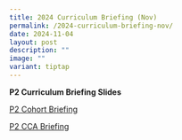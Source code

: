 ```yaml
---
title: 2024 Curriculum Briefing (Nov)
permalink: /2024-curriculum-briefing-nov/
date: 2024-11-04
layout: post
description: ""
image: ""
variant: tiptap
---
```

<p><strong>P2 Curriculum Briefing Slides</strong>
</p>
<p><a href="/files/P2_Level_webinar_Briefing_EOY_2024___28_October_2024.pdf" rel="noopener nofollow" target="_blank">P2 Cohort Briefing</a>
</p>
<p><a href="/files/P2_CCA_Briefing___28_Oct_2024.pdf" rel="noopener nofollow" target="_blank">P2 CCA Briefing</a>
</p>